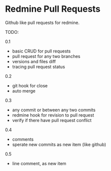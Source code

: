 Redmine Pull Requests
=====================

Github like pull requests for redmine.

TODO:

0.1
* basic CRUD for pull requests
* pull request for any two branches
* versions and files diff
* tracing pull request status

0.2
* git hook for close
* auto merge

0.3
* any commit or between any two commits
* redmine hook for revision to pull request
* verify if there have pull request conflict

0.4
* comments
* sperate new commits as new item (like github)

0.5
* line comment, as new item
